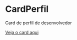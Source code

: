 # CardPerfil
 Card de perfil de desenvolvedor 

<a href="https://marinho-neves.github.io/CardPerfil/">Veja o card aqui</a>
